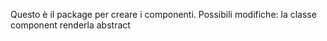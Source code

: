 Questo è il package per creare i componenti.
Possibili modifiche: la classe component renderla abstract